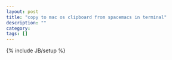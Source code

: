 ```yaml
---
layout: post
title: "copy to mac os clipboard from spacemacs in terminal"
description: ""
category: 
tags: []
---
```

{% include JB/setup %}
